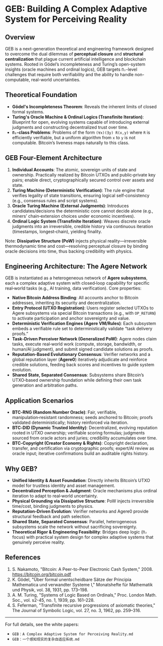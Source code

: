 # GEB: Building A Complex Adaptive System for Perceiving Reality

## Overview

GEB is a next-generation theoretical and engineering framework designed to overcome the dual dilemmas of **perceptual closure** and **structural centralization** that plague current artificial intelligence and blockchain systems. Rooted in Gödel’s incompleteness and Turing’s open-system insights (oracle machines and ordinal logics), GEB targets `Π₂`-level challenges that require both verifiability and the ability to handle non-computable, real-world uncertainties.

## Theoretical Foundation

- **Gödel's Incompleteness Theorem**: Reveals the inherent limits of closed formal systems.
- **Turing's Oracle Machine & Ordinal Logics (Transfinite Iteration)**: Blueprint for open, evolving systems capable of introducing external judgments and constructing decentralized trust over time.
- **`Π₂`-class Problems**: Problems of the form `(∀x)(∃y) R(x,y)` where `R` is efficiently verifiable, but a uniform algorithm from `x` to `y` is not computable. Bitcoin’s liveness maps naturally to this class.

## GEB Four-Element Architecture

1. **Individual Accounts**: The atomic, sovereign units of state and ownership. Practically realized by Bitcoin UTXOs and public‑private key pairs; enable direct, cryptographically secured control over assets and state.
2. **Turing Machine (Deterministic Verification)**: The rule engine that verifies legality of state transitions, ensuring logical self‑consistency (e.g., consensus rules and script systems).
3. **Oracle Turing Machine (External Judgments)**: Introduces candidates/decisions the deterministic core cannot decide alone (e.g., miners’ chain‑extension choices under economic incentives).
4. **Ordinal Logic System (Transfinite Iteration)**: Weaves discrete oracle judgments into an irreversible, credible history via continuous iteration (timestamps, longest‑chain), yielding finality.

Note: **Dissipative Structure (PoW)** injects physical reality—irreversible thermodynamic time and cost—resolving perceptual closure by binding oracle decisions into time, thus backing credibility with physics.

## Engineering Architecture: The Agere Network

GEB is instantiated as a heterogeneous network of **Agere subsystems**, each a complex adaptive system with closed‑loop capability for specific real‑world tasks (e.g., AI training, data verification). Core properties:

- **Native Bitcoin Address Binding**: All accounts anchor to Bitcoin addresses, inheriting its security and decentralization.
- **Entry Protocol (UTXO Registration)**: Users register selected UTXOs to Agere subsystems via special Bitcoin transactions (e.g., with `OP_RETURN`) to activate participation and anchor sovereignty and value.
- **Deterministic Verification Engines (Agere VM/Rules)**: Each subsystem embeds a verifiable rule set to deterministically validate “task delivery proofs.”
- **Task‑Driven Perceiver Network (Generalized PoW)**: Agere nodes claim tasks, execute real‑world work (compute, storage, bandwidth, or human/AI judgment), and submit signed candidate solutions as proofs.
- **Reputation‑Based Evolutionary Consensus**: Verifier networks and a global reputation layer (**Agere0**) iteratively adjudicate and reinforce credible solutions, feeding back scores and incentives to guide system evolution.
- **Shared State, Separated Consensus**: Subsystems share Bitcoin’s UTXO‑based ownership foundation while defining their own task generation and arbitration paths.

## Application Scenarios

- **BTC‑RNG (Random Number Oracle)**: Fair, verifiable, manipulation‑resistant randomness; seeds anchored to Bitcoin; proofs validated deterministically; history reinforced via iteration.
- **BTC‑DID (Dynamic Trusted Identity)**: Decentralized, evolving reputation rooted in UTXO ownership; verifiable scoring formulas; judgments sourced from oracle actors and juries; credibility accumulates over time.
- **BTC‑Copyright (Creator Economy & Rights)**: Copyright declaration, transfer, and certification via cryptographic proofs; expert/AI review as oracle input; iterative confirmations build an auditable rights history.

## Why GEB?

- **Unified Identity & Asset Foundation**: Directly inherits Bitcoin’s UTXO model for trustless identity and asset management.
- **Decentralized Perception & Judgment**: Oracle mechanisms plus ordinal iteration to adapt to real‑world uncertainty.
- **Physical Grounding via Dissipative Structure**: PoW injects irreversible time/cost, binding judgments to physics.
- **Reputation‑Driven Evolution**: Verifier networks and Agere0 provide structural feedback and path selection.
- **Shared State, Separated Consensus**: Parallel, heterogeneous subsystems scale the network without sacrificing sovereignty.
- **Theoretical Rigor & Engineering Feasibility**: Bridges deep logic (`Π₂` focus) with practical system design for complex adaptive systems that genuinely perceive reality.

## References

1. S. Nakamoto, "Bitcoin: A Peer-to-Peer Electronic Cash System," 2008. https://bitcoin.org/bitcoin.pdf
2. K. Gödel, "Über formal unentscheidbare Sätze der Principia Mathematica und verwandter Systeme I," Monatshefte für Mathematik und Physik, vol. 38, 1931, pp. 173–198.
3. A. M. Turing, "Systems of Logic Based on Ordinals," Proc. London Math. Soc., vol. s2-45, no. 1, 1939, pp. 161–228.
4. S. Feferman, "Transfinite recursive progressions of axiomatic theories," The Journal of Symbolic Logic, vol. 27, no. 3, 1962, pp. 259–316.

---

For full details, see the white papers:
- `GEB：A Complex Adaptive System for Perceiving Reality.md`
- `GEB：一个感知现实的复杂自适应系统.md`
